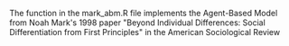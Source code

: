 The function in the mark_abm.R file implements the Agent-Based Model from Noah Mark's 1998 paper "Beyond Individual Differences: Social Differentiation from First Principles" in the American Sociological Review